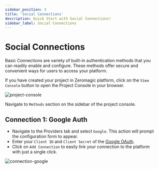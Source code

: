 ```yaml
---
sidebar_position: 3
title: 'Social Connections'
description: Quick Start with Social Connections! 
sidebar_label: Social Connections
---
```


# Social Connections

Basic Connections are variety of built-in authentication methods that you can readily enable and configure. These methods offer secure and convenient ways for users to access your platform.

If you have created your project in Zeromagic platform, click on the `View Console` button to open the Project Console in your browser.

![project-console](@site/static/img/project-console.png)

Navigate to `Methods` section on the sidebar of the project console. 

## Connection 1: Google Auth

- Navigate to the Providers tab and select `Google`. This action will prompt the configuration form to appear.
- Enter your `Client ID` and `Client Secret` of the [Google OAuth](https://support.google.com/cloud/answer/6158849).
- Click on `Add Connection` to easily link your connection to the platform with just a single click.

![connection-google](@site/static/img/connection-google.png)



